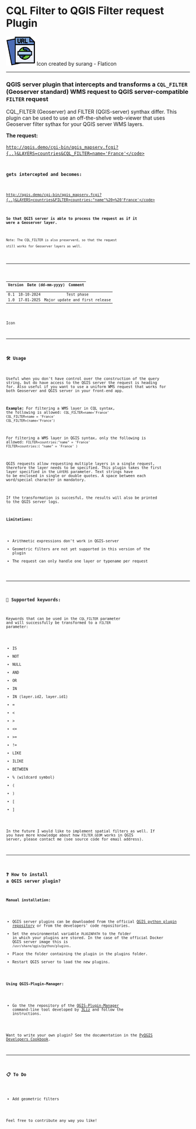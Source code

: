 # CQL Filter to QGIS Filter request Plugin
[<img src="icon.png" width="80"/>](icon.png) Icon created by surang - Flaticon

---
### QGIS server plugin that intercepts and transforms a <code>CQL_FILTER</code> (Geoserver standard) WMS request to QGIS server-compatible <code>FILTER</code> request

CQL_FILTER (Geoserver) and FILTER (QGIS-server) synthax differ. This plugin can be used to use an off-the-shelve web-viewer that uses Geoserver filter sythax for your QGIS server WMS layers.

**The request:**

<code>http://qgis.demo/cgi-bin/qgis_mapserv.fcgi?{..}&LAYERS=countries&CQL_FILTER=name='France'</code>

**gets intercepted and becomes:**

<code>http://qgis.demo/cgi-bin/qgis_mapserv.fcgi?{..}&LAYERS=countries&FILTER=countries:"name"%20=%20'France'</code>

**So that QGIS server is able to process the request as if it were a Geoserver layer.**

<sup>Note: The CQL_FILTER is also preserverd, so that the request still works for Geoserver layers as well. <sup>

---

| Version | Date (dd-mm-yyyy) | Comment |
|:---------:|:------:|:---------:|
|0.1|18-10-2024|Test phase|
|1.0|17-01-2025|Major update and first release|

Icon 

---

### 🛠️ Usage
Useful when you don't have control over the construction of the query string, but do have access to the QGIS server the request is heading for. Also useful if you want to use a uniform WMS request that works for both Geoserver and QGIS server in your front-end app.

**Example:** 
For filtering a WMS layer in CQL syntax, the following is allowed:
<code>CQL_FILTER=name='France'</code>
<code>CQL_FILTER=name = 'France'</code>
<code>CQL_FILTER=(name='France')</code>

For filtering a WMS layer in QGIS syntax, only the following is allowed:
<code>FILTER=countries:"name" = 'France'</code>
<code>FILTER=countries:( "name" = 'France' )</code>

QGIS requests allow requesting multiple layers in a single request, therefore the layer needs to be specified. This plugin takes the first layer specified in the <code>LAYERS</code> parameter. Text strings have to be enclosed in single or double quotes. A space between each word/special character in mandatory.

If the transformation is succesful, the results will also be printed to the QGIS server logs.

**Limitations:**
- Arithmetic expressions don't work in QGIS-server
- Geometric filters are not yet supported in this version of the plugin
- The request can only handle one layer or typename per request

---

### 🔑 Supported keywords:
Keywords that can be used in the <code>CQL_FILTER</code> parameter and will successfully be transformed to a <code>FILTER</code> parameter:
- IS
- NOT
- NULL
- AND
- OR
- IN
- IN (layer.id2, layer.id1)
- =
- &lt;
- &gt;
- &lt;=
- &gt;=
- !=
- LIKE
- ILIKE
- BETWEEN
- % (wildcard symbol)
- (
- )
- [
- ]

In the future I would like to implement spatial filters as well. If you have more knowledge about how <code>FILTER_GEOM</code> works in QGIS server, please contact me (see source code for email address).

---

### ❓ How to install a QGIS server plugin?
**Manual installation:**
- QGIS server plugins can be downloaded from the official [QGIS python plugin repository](https://plugins.qgis.org/plugins/server/) or from the developers' code repositories.
- Set the environmental variable <code>PLUGINPATH</code> to the folder in which your plugins are stored. In the case of the official Docker QGIS server image this is <code>/usr/share/qgis/python/plugins</code>. 
- Place the folder containing the plugin in the plugins folder.
- Restart QGIS server to load the new plugins.

**Using QGIS-Plugin-Manager:**

- Go the the repository of the [QGIS-Plugin-Manager](https://github.com/3liz/qgis-plugin-manager/tree/master) command-line tool developed by [3Liz](https://www.3liz.com/en/) and follow the instructions.

Want to write your own plugin? See the documentation in the [PyQGIS Developers Cookbook](https://docs.qgis.org/3.34/en/docs/pyqgis_developer_cookbook/server.html#index-2).

---

### 📋 To Do

- Add geometric filters

Feel free to contribute any way you like!